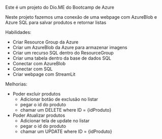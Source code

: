 Este é um projeto do Dio.ME do Bootcamp de Azure

Neste projeto fazemos uma conexão de uma webpage com AzureBlob e Azure SQL para salvar produtos e retornar listas

Habilidades:

 - Criar Resource Group da Azure
 - Criar um AzureBlob da Azure para armazenar imagens
 - Criar um recurso SQL dentro do ResourceGroup
 - Criar uma tabela dentro da base de dados SQL
 - Conectar com AzureBlob
 - Conectar com SQL
 - Criar webpage com StreamLit

   
Melhorias:

  - Poder excluir produtos
      - Adicionar botão de exclusão no listar
      - pegar o id do produto
      - chamar um DELETE where ID = {idProduto}
  - Poder Atualizar produtos
      - Adicionar tela de update no listar
      - pegar o id do produto
      - chamar um UPDATE where ID = {idProduto}
